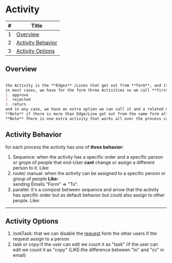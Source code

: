 # Activity

#|Title
---|-----
1|[Overview](./st_activity.md/#overview)
2|[Activity Behavior](./st_activity.md/#activity-behavior)
3|[Activity Options](./st_activity.md/#activity-options)

## Overview

```markdown

the Activity is the **Edges** /Lines that get out from **form**, and it describes how the flow "next form" in the process.
in most cases, we have for the form three Activities so we call **first three Activities** in code:
1. approve
2. rejected
3. return
and in any case, we have an extra option we can call it and a related name like "extra button".  
**Note** if there is more than Edge/Line get out from the same form all count as one activity with the same name "Like: activity 1  in [this](./general.md/#general-image)"
**Note** There is one extra activity that works all over the process called "end request" that end and kills the request. 

```

## Activity Behavior

for each process the activity has one of **three behavior**:

1. Sequence: when the activity has a specific order and a specific person or grope of people that end-User **cant** change or assign a different person to it.
Like:
2. route/ manual: when the activity can be assigned to a specific person or group of people
**Like:**  
sending Emails "Form" => "To".
3. parallel: it's a compost between sequence and arrow that the activity has specific order but as default behavior but could also assign to other people.
Like:

-----

## Activity Options

1. lookTask: that we can disable the [request](./Terms.md) form the other users if the request assign to a person
2. task or copy:if the user can edit we count it as "task" /if the user can edit we count it as "copy" (LIKE:the difference between "to" and "cc" in email)

